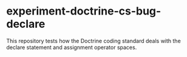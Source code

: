 # experiment-doctrine-cs-bug-declare
This repository tests how the Doctrine coding standard deals with the declare statement and assignment operator spaces.
